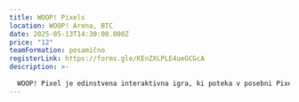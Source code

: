 ```yaml
---
title: WOOP! Pixels
location: WOOP! Arena, BTC
date: 2025-05-13T14:30:00.000Z
price: "12"
teamFormation: posamično
registerLink: https://forms.gle/KEnZXLPLE4ueGCGcA
description: >-
  
  WOOP! Pixel je edinstvena interaktivna igra, ki poteka v posebni Pixel areni na barvni talni podlagi velikosti 5×5 m². Ta je sestavljena iz več kot 250 svetlobnih ploščic, ki svetijo v različnih barvah. LED osvetlitev ustvarja dinamične izzive, ki jih igralci premagujejo z natančnimi in hitrimi gibi. Gre za razburljivo kombinacijo gibanja, svetlobe in refleksov, ki poskrbi za nepozabno izkušnjo!
---
```

